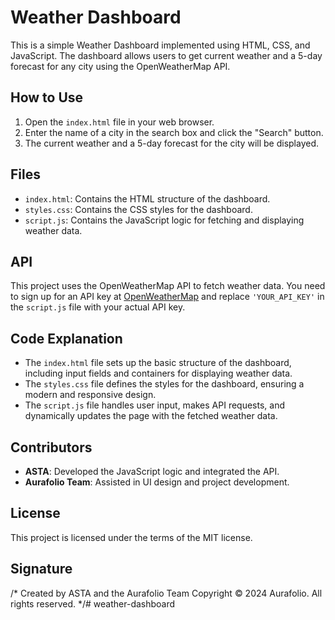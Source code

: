# Weather Dashboard

This is a simple Weather Dashboard implemented using HTML, CSS, and JavaScript. The dashboard allows users to get current weather and a 5-day forecast for any city using the OpenWeatherMap API.

## How to Use

1. Open the `index.html` file in your web browser.
2. Enter the name of a city in the search box and click the "Search" button.
3. The current weather and a 5-day forecast for the city will be displayed.

## Files

- `index.html`: Contains the HTML structure of the dashboard.
- `styles.css`: Contains the CSS styles for the dashboard.
- `script.js`: Contains the JavaScript logic for fetching and displaying weather data.

## API

This project uses the OpenWeatherMap API to fetch weather data. You need to sign up for an API key at [OpenWeatherMap](https://openweathermap.org/api) and replace `'YOUR_API_KEY'` in the `script.js` file with your actual API key.

## Code Explanation

- The `index.html` file sets up the basic structure of the dashboard, including input fields and containers for displaying weather data.
- The `styles.css` file defines the styles for the dashboard, ensuring a modern and responsive design.
- The `script.js` file handles user input, makes API requests, and dynamically updates the page with the fetched weather data.

## Contributors

- **ASTA**: Developed the JavaScript logic and integrated the API.
- **Aurafolio Team**: Assisted in UI design and project development.

## License

This project is licensed under the terms of the MIT license.

## Signature

/*
Created by ASTA and the Aurafolio Team
Copyright © 2024 Aurafolio. All rights reserved.
*/#   w e a t h e r - d a s h b o a r d  
 
